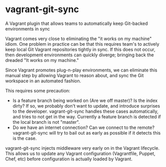 # vagrant-git-sync
A Vagrant plugin that allows teams to automatically keep Git-backed environments in sync

Vagrant comes very close to eliminating the "it works on my machine" idiom.  One problem in practice can be that this requires team's to actively keep local Git Vagrant repositories tightly in sync. If this does not occur, then development environments can quickly diverge; bringing back the dreaded "It works on my machine."  

Since Vagrant promotes plug-n-play environments, we can eliminate this manual step by allowing Vagrant to reason about, and sync the Git workspace in an automated fashion.

This requires some precaution:

- Is a feature branch being worked on (Are we off master)? Is the index dirty? If so, we probably don't want to update, and introduce surprises to the developer. vagrant-git-sync handles these cases automatically, and tries to not get in the way. Currently a feature branch is detected if the local branch is not "master".
- Do we have an internet connection? Can we connect to the remote? vagrant-git-sync will try to bail out as early as possible if it detects this is the case. 


vagrant-git-sync injects middleware very early on in the Vagrant lifecycle. This allows us to update any Vagrant configuration (Vagrantfile, Puppet, Chef, etc) before configuration is actually loaded by Vagrant.  
